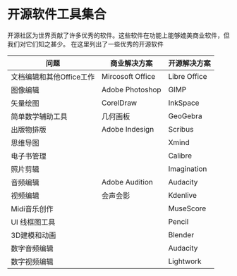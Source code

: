 # 开源软件工具集合

开源社区为世界贡献了许多优秀的软件。这些软件在功能上能够媲美商业软件，但我们对它们知之甚少。
在这里列出了一些优秀的开源软件

| 问题 | 商业解决方案 | 开源解决方案 |
| --- | --- | --- |
| 文档编辑和其他Office工作 | Mircosoft Office | Libre Office |
| 图像编辑 | Adobe Photoshop | GIMP |
| 矢量绘图 | CorelDraw | InkSpace |
| 简单数学辅助工具 | 几何画板 | GeoGebra |
| 出版物排版 | Adobe Indesign | Scribus |
| 思维导图 | | Xmind |
| 电子书管理 | | Calibre |
| 照片剪辑 | | Imagination |
| 音频编辑 | Adobe Audition | Audacity |
| 视频编辑 | 会声会影 | Kdenlive |
| Midi音乐创作 | | MuseScore |
| UI 线框图工具 |  | Pencil |
| 3D建模和动画 | | Blender |
| 数字音频编辑 | | Audacity |
| 数字视频编辑 | | Lightwork |

